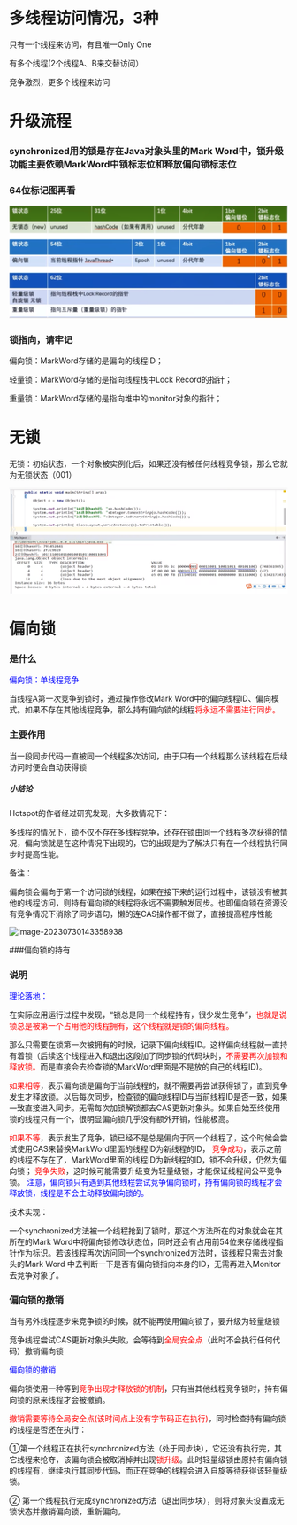 # 多线程访问情况，3种

只有一个线程来访问，有且唯一Only One

有多个线程(2个线程A、B来交替访问）

竞争激烈，更多个线程来访问

# 升级流程

### synchronized用的锁是存在Java对象头里的Mark Word中，锁升级功能主要依赖MarkWord中锁标志位和释放偏向锁标志位

### 64位标记图再看

![image-20230730102231984](images/9.64位图.png)

### 锁指向，请牢记

偏向锁：MarkWord存储的是偏向的线程ID；

轻量锁：MarkWord存储的是指向线程栈中Lock Record的指针；

重量锁：MarkWord存储的是指向堆中的monitor对象的指针；

# 无锁

无锁：初始状态，一个对象被实例化后，如果还没有被任何线程竞争锁，那么它就为无锁状态（001）

![image-20230730141142967](images/10.无锁.png)

# 偏向锁

### 是什么

<font color = 'blue'>偏向锁：单线程竞争</font>

当线程A第一次竞争到锁时，通过操作修改Mark Word中的偏向线程ID、偏向模式。如果不存在其他线程竞争，那么持有偏向锁的线程<font color = 'red'>将永远不需要进行同步。</font>

### 主要作用

当一段同步代码一直被同一个线程多次访问，由于只有一个线程那么该线程在后续访问时便会自动获得锁

##### 小结论

Hotspot的作者经过研究发现，大多数情况下：

多线程的情况下，锁不仅不存在多线程竞争，还存在锁由同一个线程多次获得的情况，偏向锁就是在这种情况下出现的，它的出现是为了解决只有在一个线程执行同步时提高性能。

备注：

偏向锁会偏向于第一个访问锁的线程，如果在接下来的运行过程中，该锁没有被其他的线程访问，则持有偏向锁的线程将永远不需要触发同步。也即偏向锁在资源没有竞争情况下消除了同步语句，懒的连CAS操作都不做了，直接提高程序性能

![image-20230730143358938](images/11.偏向锁.png)

###偏向锁的持有

### 说明

<font color = 'blue'>理论落地：</font>

在实际应用运行过程中发现，“锁总是同一个线程持有，很少发生竞争”，<font color = 'red'>也就是说锁总是被第一个占用他的线程拥有，这个线程就是锁的偏向线程。</font>

那么只需要在锁第一次被拥有的时候，记录下偏向线程ID。这样偏向线程就一直持有着锁（后续这个线程进入和退出这段加了同步锁的代码块时，<font color = 'red'>不需要再次加锁和释放锁。</font>而是直接会去检查锁的MarkWord里面是不是放的自己的线程ID)。

<font color = 'red'>如果相等</font>，表示偏向锁是偏向于当前线程的，就不需要再尝试获得锁了，直到竞争发生才释放锁。以后每次同步，检查锁的偏向线程ID与当前线程ID是否一致，如果一致直接进入同步。无需每次加锁解锁都去CAS更新对象头。如果自始至终使用锁的线程只有一个，很明显偏向锁几乎没有额外开销，性能极高。

<font color = 'red'>如果不等</font>，表示发生了竞争，锁已经不是总是偏向于同一个线程了，这个时候会尝试使用CAS来替换MarkWord里面的线程ID为新线程的ID，
<font color = 'red'>竞争成功</font>，表示之前的线程不存在了，MarkWord里面的线程ID为新线程的ID，锁不会升级，仍然为偏向锁；
<font color = 'red'>竞争失败</font>，这时候可能需要升级变为轻量级锁，才能保证线程间公平竞争锁。
<font color = 'blue'>注意，偏向锁只有遇到其他线程尝试竞争偏向锁时，持有偏向锁的线程才会释放锁，线程是不会主动释放偏向锁的。</font>

技术实现：

一个synchronized方法被一个线程抢到了锁时，那这个方法所在的对象就会在其所在的Mark Word中将偏向锁修改状态位，同时还会有占用前54位来存储线程指针作为标识。若该线程再次访问同一个synchronized方法时，该线程只需去对象头的Mark Word 中去判断一下是否有偏向锁指向本身的ID，无需再进入Monitor去竞争对象了。

### 偏向锁的撤销

当有另外线程逐步来竞争锁的时候，就不能再使用偏向锁了，要升级为轻量级锁

竞争线程尝试CAS更新对象头失败，会等待到<font color = 'red'>全局安全点</font>（此时不会执行任何代码）撤销偏向锁

<font color = 'blue'>偏向锁的撤销</font>

偏向锁使用一种等到<font color = 'red'>竞争出现才释放锁的机制</font>，只有当其他线程竞争锁时，持有偏向锁的原来线程才会被撤销。

<font color = 'red'>撤销需要等待全局安全点(该时间点上没有字节码正在执行)</font>，同时检查持有偏向锁的线程是否还在执行：

①第一个线程正在执行synchronized方法（处于同步块），它还没有执行完，其它线程来抢夺，该偏向锁会被取消掉并出现<font color = 'red'>锁升级</font>。此时轻量级锁由原持有偏向锁的线程有，继续执行其同步代码，而正在竞争的线程会进入自旋等待获得该轻量级锁。

② 第一个线程执行完成synchronized方法（退出同步块），则将对象头设置成无锁状态并撤销偏向锁，重新偏向。









